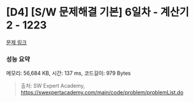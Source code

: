 # [D4] [S/W 문제해결 기본] 6일차 - 계산기2 - 1223 

[문제 링크](https://swexpertacademy.com/main/code/problem/problemDetail.do?contestProbId=AV14nnAaAFACFAYD) 

### 성능 요약

메모리: 56,684 KB, 시간: 137 ms, 코드길이: 979 Bytes



> 출처: SW Expert Academy, https://swexpertacademy.com/main/code/problem/problemList.do